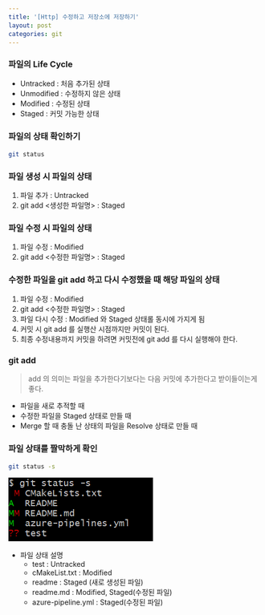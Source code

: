 ```yaml
---
title: '[Http] 수정하고 저장소에 저장하기'
layout: post
categories: git
---
```


### 파일의 Life Cycle
- Untracked : 처음 추가된 상태
- Unmodified : 수정하지 않은 상태
- Modified : 수정된 상태
- Staged : 커밋 가능한 상태

### 파일의 상태 확인하기
```bash
git status
```

### 파일 생성 시 파일의 상태
1. 파일 추가 : Untracked
1. git add <생성한 파일명> : Staged  

### 파일 수정 시 파일의 상태
1. 파일 수정 :  Modified    
1. git add <수정한 파일명> : Staged   

### 수정한 파일을 git add 하고 다시 수정했을 때 해당 파일의 상태
1. 파일 수정 : Modified
1. git add <수정한 파일명> : Staged
1. 파일 다시 수정 : Modified 와 Staged 상태롤 동시에 가지게 됨
1. 커밋 시 git add 를 실행산 시점까지만 커밋이 된다.
1. 최종 수정내용까지 커밋을 하려면 커밋전에 git add 를 다시 실행해야 한다.

### git add
> add 의 의미는 파일을 추가한다기보다는 다음 커밋에 추가한다고 받이들이는게 좋다.
- 파일을 새로 추적할 때
- 수정한 파일을 Staged 상태로 만들 때
- Merge 할 때 충돌 난 상태의 파일을 Resolve 상태로 만들 때

### 파일 상태를 짤막하게 확인
```bash
git status -s
```
![git status -s](/asset/image/git/2017010301.png)
- 파일 상태 설명
    - test : Untracked
    - cMakeList.txt : Modified
    - readme : Staged (새로 생성된 파일)
    - readme.md : Modified, Staged(수정된 파일)
    - azure-pipeline.yml : Staged(수정된 파일)